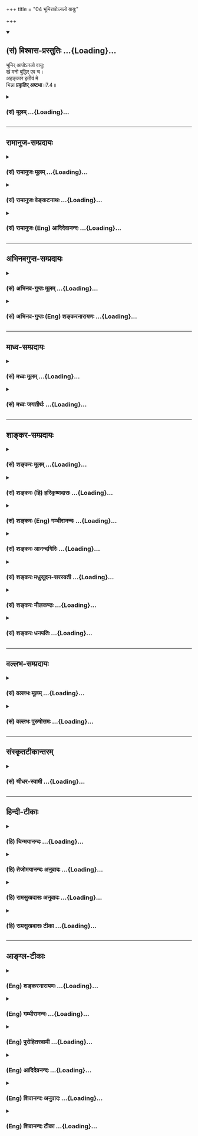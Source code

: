 +++
title = "04 भूमिरापोऽनलो वायुः"

+++
<div class="js_include" newlevelforh1="2" title="(सं) विश्वास-प्रस्तुतिः" unfilled url="/mahAbhAratam/vyAsaH/shlokashaH/06-bhIShma-parva/03-bhagavad-gItA-parva/saMskRtam/vishvAsa-prastutiH/07_jnAna-vijnAna-yogaH/04_bhUmirApo-nalo_vA.md">
<details open><summary><h2>(सं) विश्वास-प्रस्तुतिः ...{Loading}...</h2></summary>

भूमिर् आपोऽनलो वायुः  
खं मनो बुद्धिर् एव च।  
अहङ्कार इतीयं मे  
भिन्ना **प्रकृतिर् अष्टधा**॥7.4॥
</details>
</div>
<div class="js_include collapsed" newlevelforh1="3" title="(सं) मूलम्" unfilled url="/mahAbhAratam/vyAsaH/shlokashaH/06-bhIShma-parva/03-bhagavad-gItA-parva/saMskRtam/mUlam/07_jnAna-vijnAna-yogaH/04_bhUmirApo-nalo_vA.md">
<details><summary><h3>(सं) मूलम् ...{Loading}...</h3></summary>

भूमिरापोऽनलो वायुः खं मनो बुद्धिरेव च।  
अहङ्कार इतीयं मे भिन्ना प्रकृतिरष्टधा।।7.4।।
</details>
</div>


_________________
## रामानुज-सम्प्रदायः
<div class="js_include collapsed" newlevelforh1="3" title="(सं) रामानुजः मूलम्" unfilled url="/mahAbhAratam/vyAsaH/shlokashaH/06-bhIShma-parva/03-bhagavad-gItA-parva/saMskRtam/rAmAnujaH/mUlam/07_jnAna-vijnAna-yogaH/04_bhUmirApo-nalo_vA.md">
<details><summary><h3>(सं) रामानुजः मूलम् ...{Loading}...</h3></summary>

।।7.4।। अस्य विचित्रानन्दभोग्यभोगोपकरणभोगस्थानरूपेण अवस्थितस्य जगतः
**प्रकृतिः इयं** गन्धादिगुणकपृथिव्यप्तेजोवाय्वाकाशादिरूपेण
मनःप्रभृतीन्द्रियरूपेण च महदंकाररूपेण च **अष्टधा भिन्ना** मदीया इति
विद्धि।

</details>
</div>
<div class="js_include collapsed" newlevelforh1="3" title="(सं) रामानुजः वेङ्कटनाथः" unfilled url="/mahAbhAratam/vyAsaH/shlokashaH/06-bhIShma-parva/03-bhagavad-gItA-parva/saMskRtam/rAmAnujaH/venkaTanAthaH/07_jnAna-vijnAna-yogaH/04_bhUmirApo-nalo_vA.md">
<details><summary><h3>(सं) रामानुजः वेङ्कटनाथः ...{Loading}...</h3></summary>

  
  
।।7.4।। अथभूमिः इत्यादिनानत्वहं तेषु ते मयि 7।12 इत्यन्तेन
स्वयाथात्म्यमुपदिश्यते। तत्र प्रथमं कार्यकारणरूपाचिद्विलक्षणत्वं
तच्छेषत्वादिमुखेन दर्शयति। भूम्यादीनां प्रकृतिकार्याणामत्र प्रकृतित्वेन
उच्यमानत्वाद्व्यष्टिसृष्ट्यपेक्षया प्रकृतित्वमिह
विवक्षितमित्यभिप्रायेणाह अस्येति। केचिदाहुः अष्टौ प्रकृतयः गर्भो.3 इति
श्रुतेरिह भूम्यादिशब्दैस्तन्मात्राणि गृह्यन्ते मनश्शब्देन मनसः
कारणभूतोऽहङ्कारः अहङ्कारशब्देन त्वहङ्कारवासनास्पदं अव्यक्तं मूलकारणमिति।
एवं समस्तपदमुख्यार्थभङ्गक्लेशाद्व्यष्ट्यपेक्षया प्रकृतित्वं वरमिति भावः।
यद्वा प्रकृतिशब्देन मूलप्रकृतिरेवोच्यते
द्रव्यैक्यात्सैवाष्टधाऽवस्थितेत्युच्यते एषा हि पूर्वमेका पश्चादष्टधा
परिणता। अत्र स्वोपदेश प्रवृत्तस्यप्रकृतेरष्टविधत्वोपदेशो न सङ्गतः नच
स्वकीयत्वात् तत्सङ्गतिः तथात्वेनेतः प्रागनुपदिष्टत्वात्। अतः
प्रत्यक्षादिसिद्धपृथिव्याद्याकारपरिणता प्रकृतिरिहानूद्यते स्वस्य
तद्विलक्षणत्वतच्छेषित्वतन्नियामकत्वादिसिद्ध्यर्थंमे इति तस्याः
स्वकीयत्वं विधीयत इत्यभिप्रायेणोक्तं मदीयेति। विद्धि इति
पृथिव्यादीनामितरेतरवैषम्यार्थं भोग्यत्वसिद्ध्यर्थमनुक्तानां तन्मात्राणां
कार्यविशेषप्रदर्शनार्थं चगन्धादिगुणकेत्युक्तम्। एतेन
भूतोक्तिस्तन्मात्रोपलक्षणार्थेत्यपि दर्शितम्।
तदभिप्रायेणआकाशादीत्यादिशब्दोऽपि पठ्यते। तन्मात्राणां
भूतानामप्यनतिविप्रकर्षात्सङ्ख्यानिवेशः। मनश्शब्दः
करणभूतेन्द्रियवर्गोपलक्षणार्थ इति
दर्शयितुंमनःप्रभृतीन्द्रियरूपेणेत्युक्तम्। बुद्ध्यहङ्कारशब्दयोरत्र
ज्ञानगर्वाद्यर्थान्तरभ्रमव्युदासाय तत्त्वविशेषविषयत्वं
ज्ञापयतिमहदहङ्काररूपेणेति। एवं समष्टिव्यष्टितत्त्वमखिलमुक्तं भवति। अत्र
सम्बन्धसामान्यविहितापि षष्ठी स्वस्वामिलक्षणसम्बन्धविशेषपर्यवसिता।  
  

</details>
</div>
<div class="js_include collapsed" newlevelforh1="3" title="(सं) रामानुजः (Eng) आदिदेवानन्दः" unfilled url="/mahAbhAratam/vyAsaH/shlokashaH/06-bhIShma-parva/03-bhagavad-gItA-parva/saMskRtam/rAmAnujaH/english/AdidevAnandaH/07_jnAna-vijnAna-yogaH/04_bhUmirApo-nalo_vA.md">
<details><summary><h3>(सं) रामानुजः (Eng) आदिदेवानन्दः ...{Loading}...</h3></summary>

7.4 Know that Prakrti, the material cause of this universe, which consists of endless varieties of objects and means of enjoyment and places of enjoyment, is divided into eightfold substances - earth,
water, fire, air and ether, having smell, taste etc., as their attributes, and Manas along with kindred sense organs and the categories Mahat and ego-sense - all belonging to Me.

</details>
</div>


_________________
## अभिनवगुप्त-सम्प्रदायः
<div class="js_include collapsed" newlevelforh1="3" title="(सं) अभिनव-गुप्तः मूलम्" unfilled url="/mahAbhAratam/vyAsaH/shlokashaH/06-bhIShma-parva/03-bhagavad-gItA-parva/saMskRtam/abhinava-guptaH/mUlam/07_jnAna-vijnAna-yogaH/04_bhUmirApo-nalo_vA.md">
<details><summary><h3>(सं) अभिनव-गुप्तः मूलम् ...{Loading}...</h3></summary>

।।7.4 7.5।। भूमिरिति। अपरेति। इयमिति प्रत्यक्षेण या संसारावस्थायां।
सर्वजनपरिदृश्यमाना सा चैकैव सती प्रकाराष्टकेन भिद्यते इति
एकप्रकृत्यारब्धत्वादेकमेव विश्वमिति प्रकृतिवादेऽपि अद्वैतं प्रदर्शितम्।
सैव जीवत्वं पुरुषत्वं प्राप्ता परा ममैव नान्यस्य च। सा +++(S omits सा)+++
उभयरूपा वेद्यवेदकात्मकप्रपञ्चोपरचनविचित्रा तत एव
स्वात्मविमलमुकुरतलकलितसकलभावभूमिः स्वस्वभावात्मिका सततमव्यभिचारिणी
प्रकृतिः। इदं जगत् भूम्यादि।

</details>
</div>
<div class="js_include collapsed" newlevelforh1="3" title="(सं) अभिनव-गुप्तः (Eng) शङ्करनारायणः" unfilled url="/mahAbhAratam/vyAsaH/shlokashaH/06-bhIShma-parva/03-bhagavad-gItA-parva/saMskRtam/abhinava-guptaH/english/shankaranArAyaNaH/07_jnAna-vijnAna-yogaH/04_bhUmirApo-nalo_vA.md">
<details><summary><h3>(सं) अभिनव-गुप्तः (Eng) शङ्करनारायणः ...{Loading}...</h3></summary>

7.4 See Comment under 7.5

</details>
</div>


_________________
## माध्व-सम्प्रदायः
<div class="js_include collapsed" newlevelforh1="3" title="(सं) मध्वः मूलम्" unfilled url="/mahAbhAratam/vyAsaH/shlokashaH/06-bhIShma-parva/03-bhagavad-gItA-parva/saMskRtam/madhvaH/mUlam/07_jnAna-vijnAna-yogaH/04_bhUmirApo-nalo_vA.md">
<details><summary><h3>(सं) मध्वः मूलम् ...{Loading}...</h3></summary>

।।7.4।। प्रतिज्ञातं ज्ञानमाह महतोऽहङ्कार एवान्तर्भावः।

</details>
</div>
<div class="js_include collapsed" newlevelforh1="3" title="(सं) मध्वः जयतीर्थः" unfilled url="/mahAbhAratam/vyAsaH/shlokashaH/06-bhIShma-parva/03-bhagavad-gItA-parva/saMskRtam/madhvaH/jayatIrthaH/07_jnAna-vijnAna-yogaH/04_bhUmirApo-nalo_vA.md">
<details><summary><h3>(सं) मध्वः जयतीर्थः ...{Loading}...</h3></summary>

।।7.4।। मनुष्याणामितिवदुत्तरमप्यन्यार्थमिति प्रतीतिनिरासार्थं
प्रतिज्ञातयोरुभयोः किमादावुच्यते इत्यपेक्षायां चाह **प्रतिज्ञातमि**ति।
असङ्गतिपरिहारायानन्यार्थताज्ञापनाय च ज्ञानस्य प्राथम्ये हेतुसूचनाय च
प्रतिज्ञातमित्युक्तम्। प्रतिज्ञातत्वेन सङ्गतं प्रतिज्ञातमेव। न तु तदर्थं
प्राथम्येन प्रतिज्ञातम्। रसोऽहं इत्यतः प्राक्तनग्रन्थसङ्ग्रहायादिपदम्।
महत्तत्त्वमत्र नोपात्तं तत्किं नास्त्येव इत्यत आह **महत** इति।
अहङ्कारेऽहङ्कारशब्दार्थेऽन्तर्भावः। कार्यवाचिनाऽहङ्कारशब्देन कारणस्य
महतोऽप्युलक्षणमेव न त्वभाव इत्यर्थः।

</details>
</div>


_________________
## शाङ्कर-सम्प्रदायः
<div class="js_include collapsed" newlevelforh1="3" title="(सं) शङ्करः मूलम्" unfilled url="/mahAbhAratam/vyAsaH/shlokashaH/06-bhIShma-parva/03-bhagavad-gItA-parva/saMskRtam/shankaraH/mUlam/07_jnAna-vijnAna-yogaH/04_bhUmirApo-nalo_vA.md">
<details><summary><h3>(सं) शङ्करः मूलम् ...{Loading}...</h3></summary>

।।7.4।। **भूमिः** इति पृथिवीतन्मात्रमुच्यते न स्थूला भिन्ना
प्रकृतिरष्टधा इति वचनात्। तथा अबादयोऽपि तन्मात्राण्येव उच्यन्ते **आपः
अनलः वायुः खम्। मनः** इति मनसः कारणमहंकारो गृह्यते। **बुद्धिः** इति
अहंकारकारणं महत्तत्त्वम्। **अहंकारः** इति अविद्यासंयुक्तमव्यक्तम्। यथा
विषसंयुक्तमन्नं विषमित्युच्यते एवमहंकारवासनावत् अव्यक्तं मूलकारणमहंकार
इत्युच्यते प्रवर्तकत्वात् अहंकारस्य। अहंकार एव हि सर्वस्य प्रवृत्तिबीजं
दृष्टं लोके। **इतीयं** यथोक्ता **प्रकृतिः मे** मम ऐश्वरी मायाशक्तिः
**अष्टधा भिन्ना** भेदमागता।।

</details>
</div>
<div class="js_include collapsed" newlevelforh1="3" title="(सं) शङ्करः (हि) हरिकृष्णदासः" unfilled url="/mahAbhAratam/vyAsaH/shlokashaH/06-bhIShma-parva/03-bhagavad-gItA-parva/saMskRtam/shankaraH/hindI/harikRShNadAsaH/07_jnAna-vijnAna-yogaH/04_bhUmirApo-nalo_vA.md">
<details><summary><h3>(सं) शङ्करः (हि) हरिकृष्णदासः ...{Loading}...</h3></summary>

।।7.4।। इस प्रकार रुचि बढ़ाकर श्रोताको सम्मुख करके कहते हैं भिन्ना
प्रकृतिरष्टधा वह कथन होनेके कारण यहाँ भूमिशब्दसे पृथिवीतन्मात्रा कही
जाती है स्थूल पृथ्वी नहीं वैसे ही जल आदि तत्त्व भी तन्मात्रारूपसे कहे
जाते हैं। ( इस प्रकार पृथ्वी ) जल अग्नि वायु और आकाश एवं मन यहाँ मनसे
उसके कारणभूत अहंकारकाग्रहण किया गया है तथा बुद्धि अर्थात् अहंकारका कारण
महत्तत्त्व और अहंकार अर्थात् अविद्यायुक्त अव्यक्त मूलप्रकृति। जैसे
विषयुक्त अन्न भी विष ही कहा जाता है वैसे ही अहंकार और वासनासे युक्त
अव्यक्त मूलप्रकृति भी अहंकार नामसे कही जाती है क्योंकि अहंकार सबका
प्रवर्तक है संसारमें अहंकार ही सबकी प्रवृत्तिका बीज देखा गया है। इस
प्रकार यह उपर्युक्त प्रकृति अर्थात् मुझ ईश्वरकी मायाशक्ति आठ प्रकारसे
भिन्न है विभागको प्राप्त हुई है।

</details>
</div>
<div class="js_include collapsed" newlevelforh1="3" title="(सं) शङ्करः (Eng) गम्भीरानन्दः" unfilled url="/mahAbhAratam/vyAsaH/shlokashaH/06-bhIShma-parva/03-bhagavad-gItA-parva/saMskRtam/shankaraH/english/gambhIrAnandaH/07_jnAna-vijnAna-yogaH/04_bhUmirApo-nalo_vA.md">
<details><summary><h3>(सं) शङ्करः (Eng) गम्भीरानन्दः ...{Loading}...</h3></summary>

7.4 Iyam, this; prakrtih, Prakrti, \[Prakrti here does not mean the
Pradhana of the Sankhyas.\] the divine power called Maya; me, of Mine,
as described; bhinna, is divided; astadha, eight-forl; iti, thus:
bhumih, earth-not the gross earth but the subtle element called earth,
this being understood from the statement, 'Prakrti (of Mine) is divided
eight-fold'. Similarly, the subtle elements alone are referred to even
by the words water etc. Apah, water; analah, fire; vayuh, air; kham,
space; manah, mind. By 'mind' is meant its source, egoism. By buddhih,
intellect, is meant the principle called mahat \[Mahat means
Hiranyagarbha, or Cosmic Intelligence.\] which is the source of egoism.
By ahankarah, egoism, is meant the Unmanifest, associated \[Associated,
i.e. of the nature of.\] with (Cosmic) ignorance. As food mixed with
position is called poison, similarly the Unmainfest, which is the
primordial Cause, is called egoism since it is imbued with the
impressions resulting from egoism; and egoism is the impelling force (of
all). It is indeed seen in the world that egoism is the impelling cause
behind all endeavour.

</details>
</div>
<div class="js_include collapsed" newlevelforh1="3" title="(सं) शङ्करः आनन्दगिरिः" unfilled url="/mahAbhAratam/vyAsaH/shlokashaH/06-bhIShma-parva/03-bhagavad-gItA-parva/saMskRtam/shankaraH/AnandagiriH/07_jnAna-vijnAna-yogaH/04_bhUmirApo-nalo_vA.md">
<details><summary><h3>(सं) शङ्करः आनन्दगिरिः ...{Loading}...</h3></summary>

।।7.4।। ज्ञानार्थं प्रयत्नस्य तद्द्वारा ज्ञानलाभस्य तदुभयद्वारेण
मुक्तेश्च दुर्लभत्वाभिधानस्य श्रोतृप्ररोचनं फलमिति मत्वाह
**श्रोतारमिति।** आत्मनः सर्वात्मकत्वेन परिपूर्णत्वमवतारयन्नादावपरां
प्रकृतिमुपन्यस्यति **आहेति।** भूमिशब्दस्य
व्यवहारयोग्यस्थूलपृथिवीविषयत्वं व्यावर्तयति **भूमिरितीति।** तत्र हेतुमाह
**भिन्नेति।** प्रकृतिसमभिव्याहाराद्गन्धतन्मात्रं
स्थूलपृथिवीप्रकृतिरुत्तरविकारो भूमिरित्युच्यते न विशेष इत्यर्थः।
भूमिशब्दवदबादिशब्दानामपि सूक्ष्मभूतविषयत्वमाह **तथेति।** तेषामपि
प्रकृतिसमानाधिकृतत्वाविशेषात्तन्मात्राणां
पूर्वपूर्वप्रकृतीनामुत्तरोत्तरविकाराणां न विशेषत्वसिद्धिरित्यर्थः।
मनःशब्दस्य संकल्पविकल्पात्मककरणविषयत्वमाशङ्क्याह **मन इतीति।** न
खल्वहंकाराभावे संकल्पविकल्पयोरसंभवात्तदात्मकं मनः संभवतीत्यर्थः।
निश्चयलक्षणा बुद्धिरित्यभ्युपगमाद्बुद्धिशब्दस्य
निश्चयात्मककरणाविषयत्वमाशङ्क्याह **बुद्धिरितीति।** नहि
हिरण्यगर्भसमष्टिबुद्धिरूपमन्तरेण व्यष्टिबुद्धिः सिध्यतीत्यर्थः।
अहंकारस्याभिमानविशेषात्मकत्वेनान्तःकरणप्रभेदत्वं व्यावर्तयति **अहंकार
इतीति।** अविद्यासंयुक्तमित्यविद्यात्मकमित्यर्थः। कथं
मूलकारणस्याहंकारशब्दत्वमित्याशङ्क्योक्तमर्थं दृष्टान्तेन स्पष्टयति
**यथेत्यादिना।** मूलकारणस्याहंकारशब्दत्वे हेतुमाह **प्रवर्तकत्वादिति।**
तस्य प्रवर्तकत्वं प्रपञ्चयति **अहंकार एवेति।** सत्येवाहंकारे ममकारो भवति
तयोश्च भावे सर्वाप्रवृत्तिरिति प्रसिद्धमित्यर्थः। उक्तां
प्रकृतिमुपसंहरति **इतीयमिति।** इयमित्यपरोक्षा साक्षिदृश्येति यावत्।
ऐश्वरी तदाश्रया तदैश्वर्योपाधिभूता। प्रक्रियते महदाद्याकारेणेति
प्रकृतिः। त्रिगुणं जगदुपादानं प्रधानमिति मतं व्युदस्यति **मायेति।**
तस्यास्तत्कार्याकारेण परिणामयोग्यत्वं द्योतयति **शक्तिरिति।**
**अष्टधेति।** अष्टभिः प्रकारैरिति यावत्।

</details>
</div>
<div class="js_include collapsed" newlevelforh1="3" title="(सं) शङ्करः मधुसूदन-सरस्वती" unfilled url="/mahAbhAratam/vyAsaH/shlokashaH/06-bhIShma-parva/03-bhagavad-gItA-parva/saMskRtam/shankaraH/madhusUdana-sarasvatI/07_jnAna-vijnAna-yogaH/04_bhUmirApo-nalo_vA.md">
<details><summary><h3>(सं) शङ्करः मधुसूदन-सरस्वती ...{Loading}...</h3></summary>

।।7.4।। एवं प्ररोचनेन श्रोतारमभिमुखीकृत्यात्मनः सर्वात्मकत्वेन
परिपूर्णत्वमवतारयन्नादावपरां प्रकृतिमुपन्यस्यति साङ्ख्यैर्हि
पञ्चतन्मात्राण्यहंकारो महानव्यक्तमित्यष्टौ प्रकृतयः पञ्च महाभूतानि पञ्च
कर्मेन्द्रियाणि पञ्च ज्ञानेन्द्रियाणि उभयसाधारणं मनश्चेति षोडशविकारा
उच्यन्ते। एतान्येव चतुर्विशतितत्त्वानि। तत्र भूमिरापोऽनलो वायुः खमिति
पृथिव्यप्तेजोवाय्वाकाशाख्यपञ्चमहाभूतसूक्ष्मावस्थारूपाणि
गन्धरसरूपस्पर्शशब्दात्मकानि पञ्चतन्मात्राणि लक्ष्यन्ते। बुद्ध्यहंकारशब्दौ
तु स्वार्थावेव। मनःशब्देन च परिशिष्टमव्यक्तं लक्ष्यते
प्रकृतिशब्दसामानाधिकरण्येन स्वार्थहानेरावश्यकत्वात्। मनःशब्देन वा
स्वकारणमहंकारो लक्ष्यते पञ्चतन्मात्रसंनिकर्षात्।
बुद्धिशब्दस्त्वहंकारकारणे महत्तत्त्वे मुख्यवृत्तिरेव। अहंकारशब्देन च
सर्ववासनावासितमविद्यात्मकमव्यक्तं लक्ष्यते
प्रवर्तकत्वाद्यसाधारणधर्मयोगाच्च। इत्युक्तकारेणेयमपरोक्षा
साक्षिभास्यत्वात्प्रकृतिर्मायाख्या पारमेश्वरी शक्तिरनिर्वचनीयस्वभावा
त्रिगुणात्मिकाऽष्टधा भिन्नाऽष्टभिः प्रकारैर्भेदमागता। सर्वोऽपि
जडवर्गोऽत्रैवान्तर्भवतीत्यर्थः। स्वसिद्धान्ते चेक्षणसंकल्पात्मकौ
मायापरिणामावेव बुद्ध्यहंकारौ। पञ्चतन्मात्राणि
चापञ्चीकृतपञ्चमहाभूतानीत्यसकृदवोचाम।

</details>
</div>
<div class="js_include collapsed" newlevelforh1="3" title="(सं) शङ्करः नीलकण्ठः" unfilled url="/mahAbhAratam/vyAsaH/shlokashaH/06-bhIShma-parva/03-bhagavad-gItA-parva/saMskRtam/shankaraH/nIlakaNThaH/07_jnAna-vijnAna-yogaH/04_bhUmirApo-nalo_vA.md">
<details><summary><h3>(सं) शङ्करः नीलकण्ठः ...{Loading}...</h3></summary>

।।7.4।। एवमेकविज्ञानात्सर्वविज्ञानं प्रतिज्ञाय तदुपपत्तये सर्वस्य
जडाजडप्रपञ्चस्य ज्ञानात्मकब्रह्मप्रभवत्वमाह त्रिभिः **भूमिरिति।** अत्र
भूम्यादिपदैस्तत्तत्कारणान्येव गृह्यन्ते प्रकृतिरित्यधिकारात्
स्थूलभूम्यादेश्च विकृतिमात्रत्वात्। तथा च भूमिरिति गन्धतन्मात्रं आप इति
रसतन्मात्रं अनल इति रूपतन्मात्रं वायुरिति स्पर्शतन्मात्रं खमिति
शब्दतन्मात्रं मन इति तत्कारणमहंकारः बुद्धिरिति समष्टिबुद्धिर्महत्तत्त्वं
अहंकरोत्यनयेत्यहंकारो मूलप्रकृतिः। करणे घञो दुर्लभत्वेऽप्यगत्या
बाहुलकात्तद्बोध्यम्। इयं मे मत्तोऽभिन्नाऽपृथक्सिद्धा शुक्तिशकलादिव रजतं
अष्टधा अष्टप्रकारा प्रकृतिर्जडप्रपञ्चोपादानभूता। यद्वा
नात्राव्यक्तमहदहंकारपञ्चतन्मात्राण्येवाष्टौ साङ्ख्याभिमता एव प्रकृतयो
ग्राह्या इति नियमोऽस्ति। मनसा ह्येव पश्यति मनसा शृणोति इति मनस
इन्द्रियान्तरप्रकृतित्वश्रवणेन सन्तु नवापि प्रकृतयः। तथा चैवं योज्यम्।
इयं मे मदभिन्ना प्रकृतिरव्याकृताख्या भूम्यादिभेदेनाष्टधेति
मूलप्रकृतेरत्र भूम्यादिभिः सह पाठाज्जन्यत्वमवगम्यते न
साङ्ख्यानामिवाजन्यत्वम्। तस्मादव्यक्तमुत्पन्नं त्रिगुणं द्विजसत्तम
इतिअव्यक्तं पुरुषे ब्रह्मन्निष्कले प्रविलीयते इति च तस्या अपि
प्रभवप्रलययोः स्मरणात्।

</details>
</div>
<div class="js_include collapsed" newlevelforh1="3" title="(सं) शङ्करः धनपतिः" unfilled url="/mahAbhAratam/vyAsaH/shlokashaH/06-bhIShma-parva/03-bhagavad-gItA-parva/saMskRtam/shankaraH/dhanapatiH/07_jnAna-vijnAna-yogaH/04_bhUmirApo-nalo_vA.md">
<details><summary><h3>(सं) शङ्करः धनपतिः ...{Loading}...</h3></summary>

।।7.4।। यज्ज्ञात्वा नेह भूयोऽन्यज्ज्ञातव्यमवशिष्यत इत्युक्तेन
श्रोतारममिमुखीकृत्य तदुपपत्तये चेतनातेतनप्रपञ्चस्य
स्वस्मिन्परमात्मन्यध्यस्तत्वहबोधनायाह भूमिरिति। आकाशादिभिः
शब्दस्पर्शरुपरगन्धाख्यानि तन्मात्राणि लक्ष्यन्ते। इत्तीयं मे भिन्न
प्रकृतिरष्टधेति वाक्यशेषात्। मनःशब्देन तत्कारणमहंकारो लक्ष्यते।
बुद्धिरित्यहंकारकारणं महत्तत्त्वं गृह्यते। अहंकार
इत्यविद्यासंमिश्रमव्यक्तं लक्ष्यते। यथा विषसंमिश्रमन्नं विषमित्युच्यते
तथाहंकारवासनावदव्यक्तं मूलकारणमहंकार इत्युच्यते। यत्तु
बुद्य्धाहंकारशब्दौ तु स्वार्थावेन मनःशब्देनावशिष्टमव्यक्तं लक्ष्यते इति
यत्पक्षान्तरं कैश्चित्प्रदर्शितं कैश्चत्प्रदर्शितं तदरुचिग्रस्तम्।
तद्वीजं तु क्रमत्यागप्रसङ्गादि। यत्तु भूम्यादिशब्दैः पञ्चमहाभूतानि
सूक्ष्मैः सैकीकृत्य गृह्यन्तेऽहंकारशब्देनैवाहंकारस्तेनैव
तत्कार्याणीन्द्रियाण्यपि गृह्यन्ते बुद्धिरिति महत्तत्त्वं मनः शब्देन तु
मनसवोन्नेयमव्यक्तरुपं प्रधानमिति। अनेन रुपेण प्रकृतिर्मायाख्या
शक्तिरष्टधा भिन्ना विभागं प्राप्ता।
चतुर्विशतिभेदभिन्नैवेत्यष्टास्वेवान्तर्भावविवक्ष्याष्टधा
भिन्नेत्युक्तम्। तथाच वक्ष्यमाणक्षेत्राध्याये इमामेव प्रकृतिं
चतुर्विशतितत्त्वात्मना प्रपञ्चयिष्यतिमहाभून्यहांकारो बुद्धिरव्यक्तमेव च।
इन्द्रियाणि दशैकं च पञ्च चेन्द्रियगोचराः इत्यपरेवर्णयन्ति।
तत्रेदमवधेयम्मूलप्रकृतिरविकृतिर्महदाद्याः प्रकृतिविकृतयः सप्त। षोडशकस्तु
विकारः इति साङ्ख्योक्तप्रकारेणष्टस्वेव प्रकृतित्वव्यवहारो न विकारेषु।
अत्रापि इतीयं से भिन्ना प्रकृतिरष्टघेति बचनादष्टौ प्रकृतय एव गृह्यन्ते।
विकारस्य तु एतद्योनीनि भूतानिति भूतपदाभिधेयस्य सर्वस्याप्युपादानं
क्षेत्राध्याये तु क्षेत्रनिरुपणावसरे इदमुक्तं तत्क्षेत्रमित्यारम्भइच्छा
द्वेषः सुखं दुःखं संघाश्चेतना धृतिः। एतत्क्षेत्रं समासेन सविकारमुदाहृतम्
इत्यन्तम्। यत्त्वन्ये नात्राव्यक्तमहदहंकारपञ्चतन्मात्राण्येवाष्टौ
साङ्ख्याभिमता एव प्रकृतयो ग्राह्या इति नियमोऽस्ति। मनसा ह्येव पश्यति मनसा
श्रृणेति इति मनस इन्द्रियान्तरप्रकृतित्वश्रवणेन नवापि प्रकृतयः। तथाचैवं
योज्यम्। इयं मे मम मदभिन्ना प्रकृतिरव्याकृताख्या द्विजसत्तम इतिअव्यक्तं
पुरुषे ब्रह्मन्निष्कले संप्रसीयते इति तस्या अपि प्रभवप्रलययोः स्मरणादिति
व्याचख्युस्तत्प्रकृताननुगुणम्। निर्देशानुसरणे तु मनःशब्देनोक्तश्रुत्या
तस्य प्रकृतित्वात्तस्यैव ग्रहस्ततग्रहे मूलप्रकृतिग्रहे चोभयोरुपादाने
वाष्टघेति विरोधापत्तेः मनसः प्रकृतित्ववर्णनमप्यसंगतम्। उदाहृतश्रुत्या
तदलाभात्। मसा करणेनेन्द्रियद्वारकेण पश्यतीति श्रुत्यर्थाभ्युपगमात्। करणं
विना द्वारस्याकिंचित्कतत्वात्। किंच विद्यारण्यादिभिराचार्यैर्मनसः
श्रोत्राद्युत्पन्नमिति न प्रदर्शितं किंतुवियत्पवनतेजोऽम्बुभुवो भूतानि
जज्ञिरे। सत्त्वांशैः पञ्चभिस्तेषां क्रमाद्धीन्द्रियपञ्चकम्। रजौशैः
पञ्चभिस्तेषां क्रमात्कर्मेन्द्रियाणि तु।। इति भूतेभ्य
इन्द्रियाणामुत्पत्तिर्दर्शिता। पुराणेषु तु अहंकारदेव सात्त्विकादिरुपेण
त्रिविधात्समनस्कानामिन्द्रियदेवतानां त्वगादीन्द्रियाणां भूतानां च
क्रमात्सेति सर्वथापि मनस इन्द्रियंप्रति प्रकृतित्वं नास्ति। यत्र क्वापि
मनसस्तत्कल्पकत्वं श्रुयते तत्रापि मनउपाधिकस्यात्मन उपाधिप्रधानस्येति
द्रष्टव्यम्। वदन्वाक्पश्यंश्चक्षुः श्रृण्वञश्रोत्रम् इत्यादिश्रुतेः। यदपि
प्रकृतेः सादित्वं साधितं तदपि सिद्धान्तविरुद्धम्। मायाविद्यारूपेण
द्विविधाया अपि मूलप्रकृतेः सर्वैरपि वेदान्तिभिरनादित्वेन
सिद्धान्तित्वात्। तदुत्पत्तिलयवचनानि त्वाविर्भावतिरोभावपराणि। अन्यथा
तत्कारणभूतायाः प्रकृतेरावश्यकत्वेनानवस्थापातादिति दिक्। इदीयं यथोक्ता
प्रकृतिर्मे मम माया पारमेश्वरी अष्टधा अष्टभिः प्रकारैर्भिन्ना भेदमागता।

</details>
</div>


_________________
## वल्लभ-सम्प्रदायः
<div class="js_include collapsed" newlevelforh1="3" title="(सं) वल्लभः मूलम्" unfilled url="/mahAbhAratam/vyAsaH/shlokashaH/06-bhIShma-parva/03-bhagavad-gItA-parva/saMskRtam/vallabhaH/mUlam/07_jnAna-vijnAna-yogaH/04_bhUmirApo-nalo_vA.md">
<details><summary><h3>(सं) वल्लभः मूलम् ...{Loading}...</h3></summary>

।।7.4।। तथाविधं स्वमहिमज्ञानं ब्रह्मवादानुसारेण स्वयमेवोपदिशति
भूमिरित्यादिना। तत्रादौ सर्वधर्माश्रयं पुरुषोत्तमापरपर्यायं ब्रह्मैव परं
स्वेच्छया सर्वं भवतीति श्रूयते भूमिवत् दुग्धवच्च अतएवक्षीरवद्धि इति
सूत्रे व्यवस्थापितम्आत्मकृतेः परिणामात् ब्र.सू.1।4।26 इत्येवं
श्रुत्यर्थं व्याख्यायाभिन्ननिमित्तोपादानकारणं तद्ब्रह्मेति भाष्ये
निगदितं च। भागवतेऽपि 10।10।3031त्वमेव कालो भगवान्विष्णुपुरव्यय ईश्वरः।
त्वं महान् प्रकृतिः सूक्ष्मा रजस्सत्त्वतमोमयी।। इति। परापरप्रकृतिरूपेण
स्वात्मनाऽसाधारणसृष्ट्यादिकार्यकरणमाहात्म्यं ज्ञापयितुं स्वस्य
प्रकृतिद्वयं तावदाह द्वाभ्यां भूमिराप इति। मे निरतिशयानन्तमहिम्नः
सम्बन्धिनी संदशभूताऽप्यजा प्रकृतिरित्यष्टधा भिन्ना भूम्यादिरूपेण
परिणताऽष्टविधा तत्र पञ्चधा स्थूलभावमिता पञ्चमहाभूतानि स्पष्टान्येव। मनो
बुद्धिरहङ्कारश्चेत्यनिरुद्धप्रद्युम्नसङ्कर्षणाधिष्ठानभूता सूक्ष्मा।
चित्तं च स्वाभेदाभिप्रायेण नोक्तं दृश्यमानत्वात् स्वस्य भागवतं वा तन्न
प्राकृतमिति नोक्तम्। इयं च प्रकृतिः सदंशभूताऽचिदित्युच्यते चित्सम्बन्धे
सर्वकार्यकरणक्षमा नान्यथेत्यपरा इयम्।

</details>
</div>
<div class="js_include collapsed" newlevelforh1="3" title="(सं) वल्लभः पुरुषोत्तमः" unfilled url="/mahAbhAratam/vyAsaH/shlokashaH/06-bhIShma-parva/03-bhagavad-gItA-parva/saMskRtam/vallabhaH/puruShottamaH/07_jnAna-vijnAna-yogaH/04_bhUmirApo-nalo_vA.md">
<details><summary><h3>(सं) वल्लभः पुरुषोत्तमः ...{Loading}...</h3></summary>

  
  
।।7.4।। एवं सावधानतया श्रोतव्यत्वेनार्जुनं बोधयित्वा
पूर्वप्रतिज्ञातस्वस्वरूपज्ञानार्थं स्वस्य सर्वकर्त्तृत्वं सर्वस्वरूपत्वं
चाह भूमिराप इत्यादिभिः। भूमिः आपः अनलः वायुः खम् एवं पञ्च महाभूतानि। मनः
सङ्कल्पादिसाधनम् बुद्धिर्ज्ञानात्मिका अहङ्कारोऽभिमानादिरूपः इति। अनेन
प्रकारेण इयं मे अष्टधा प्रकृतिर्माया भिन्ना विभागं प्राप्ता।
लौकिककार्यार्थमिति भावः।  
  

</details>
</div>


_________________
## संस्कृतटीकान्तरम्
<div class="js_include collapsed" newlevelforh1="3" title="(सं) श्रीधर-स्वामी" unfilled url="/mahAbhAratam/vyAsaH/shlokashaH/06-bhIShma-parva/03-bhagavad-gItA-parva/saMskRtam/shrIdhara-svAmI/07_jnAna-vijnAna-yogaH/04_bhUmirApo-nalo_vA.md">
<details><summary><h3>(सं) श्रीधर-स्वामी ...{Loading}...</h3></summary>

।।7.4।। एवं श्रोतारमभिमुखीकृत्येदानीं प्रकृतिद्वारा
सृष्ट्यादिकर्तृत्वेनेश्वरतत्त्वं प्रतिज्ञातं निरूपयिष्यन्परापरभेदेन
प्रकृतिद्वयमाह **भूमिरिति द्वाभ्याम्।** भूम्यादिशब्दैः
पञ्चगन्धादितन्मात्राण्युच्यन्ते मनःशब्देन तत्कारणभूतोऽहंकारः
बुद्धिशब्देन तत्कारणभूतं महत्तत्त्वं अहंकारशब्देन
तत्कारणमविद्येत्येवमष्टधा भिन्ना। यद्वा भूम्यादिशब्दैः पञ्चमहाभूतानि
सूक्ष्मैः सहैकीकृत्य गृह्यन्ते अहंकारशब्देनैवाहंकारस्तेनैव
तत्कार्याणीन्द्रियाण्यपि गृह्यन्ते बुद्धिरिति महत्तत्त्वं मनःशब्देन
मनसैवोन्नेयमव्यक्तरूपं प्रधानमित्यनेन प्रकारेण मे प्रकृतिर्मायाख्या
शक्तिरब्टधा भिन्ना विभागं प्राप्ता।
चतुर्विंशतिभेदभिन्नाप्यष्टस्वेवान्तर्भावविवक्षयाष्टधा भिन्नेत्युक्तम्।
तथाच वक्ष्यमाणक्षेत्राध्याये इमामेव प्रकृतिं चतुर्विंशतितत्त्वात्मना
प्रपञ्चयिष्यतिमहाभूतान्यहंकारो बुद्धिरव्यक्तमेव च। इन्द्रियाणि दशैकं च
पञ्च चेन्द्रियगोचराः इति।

</details>
</div>


_________________
## हिन्दी-टीकाः
<div class="js_include collapsed" newlevelforh1="3" title="(हि) चिन्मयानन्दः" unfilled url="/mahAbhAratam/vyAsaH/shlokashaH/06-bhIShma-parva/03-bhagavad-gItA-parva/hindI/chinmayAnandaH/07_jnAna-vijnAna-yogaH/04_bhUmirApo-nalo_vA.md">
<details><summary><h3>(हि) चिन्मयानन्दः ...{Loading}...</h3></summary>

।।7.4।। वैदिक काल के महान् मनीषियों ने जगत् की उत्पत्ति पर सूक्ष्म विचार
करके यह बताया है कि जगत् जड़ पदार्थ (प्रकृति) और चेतनतत्त्व (पुरुष) के
संयोग से उत्पन्न होता है। उनके अनुसार पुरुष की अध्यक्षता में जड़ प्रकृति
से बनी शरीरादि उपाधियाँ चैतन्ययुक्त होकर समस्त व्यवहार करने में सक्षम
होती हैं। एक आधुनिक दृष्टान्त से इस सिद्धांत को स्पष्ट किया जा सकता
है। लोहे के बने वाष्प इंजिन में स्वत कोई गति नहीं होती। परन्तु जब उसका
सम्बन्ध उच्च दबाब की वाष्प से होता है तब वह इंजिन गतिमान हो जाता है।
केवल वाष्प भी किसी यन्त्र की सहायता के बिना अपनी शक्ति को व्यक्त नहीं कर
सकती दोनों के सम्बन्ध से ही यह कार्य सम्पादित किया जाता है। भारत के
तत्त्वचिन्तक ऋषियों ने वैज्ञानिक विचार पद्धति से इसका वर्णन किया है कि
किस प्रकार सनातन पूर्ण पुरुष प्रकृति की जड़ उपाधियों के संयोग से इस
नानाविध सृष्टि के रूप में व्यक्त हुआ है। भगवान् श्रीकृष्ण इस श्लोक में
प्रकृति का वर्णन करते हैं तथा अगले श्लोक में चेतन तत्त्व का। यदि एक बार
मनुष्य प्रकृति और पुरुष जड़ और चेतन का भेद स्पष्ट रूप से समझ ले तो वह यह
भी सरलता से समझ सकेगा कि जड़ उपाधियों के साथ आत्मा का तादात्म्य ही उसके
सब दुखों का कारण है। स्वाभाविक ही इस मिथ्या तादात्म्य की निवृत्ति होने
पर वह स्वयं अपने स्वरूप को पहचान सकता है जो पूर्ण आनन्दस्वरूप है। आत्मा
और अनात्मा के परस्पर तादात्म्य से जीव उत्पन्न होता है। यही संसारी दुखी
जीव आत्मानात्मविवेक से यह समझ पाता है कि वह तो वास्तव में जड़ प्रकृति का
अधिष्ठान चैतन्य पुरुष है जीव नहीं। अर्जुन को जड़ और चेतन का भेद स्पष्ट
करने के लिए भगवान् श्रीकृष्ण प्रथम प्रकृति के आठ भागों को बताते हैं जिसे
यहाँ अष्टधा प्रकृति कहा गया है। इस विवेक से प्रत्येक व्यक्ति अपने शुद्ध
और दिव्य स्वरूप को पहचान सकता है। आकाश वायु अग्नि जल और पृथ्वी वे
पंचमहाभूत तथा मन बुद्धि और अहंकार यह है अष्टधा प्रकृति जो परम सत्य के
अज्ञान के कारण उस पर अध्यस्त (कल्पित) है। व्यष्टि (एक जीव) में स्थूल
पंचमहाभूत का रूप है स्थूल शरीर तथा उनके सूक्ष्म भाव का रूप पंच
ज्ञानेन्द्रियाँ हैं जिनके द्वारा मनुष्य बाह्य जगत् का अनुभव करता है।
ज्ञानेन्द्रियाँ ही वे कारण हैं जिनके द्वारा विषयों की संवेदनाएं मन तक
पहुँचती हैं। इन प्राप्त संवेदनाओं का वर्गीकरण तथा उनका ज्ञान और निश्चय
करना बुद्धि का कार्य है। इन्द्रियों द्वारा विषय ग्रहण मन के द्वारा उनका
एकत्रीकरण तथा बुद्धि के द्वारा उनका निश्चय इन तीनों स्तरों पर एक अहं
वृत्ति सदा बनी रहती है जिसे अहंकार कहते हैं। ये जड़ उपाधियाँ हैं जो
चैतन्य का स्पर्श पाकर चेतनवत् व्यवहार करने में समर्थ होती हैं। इसके
पश्चात् अपनी पराप्रकृति बताने के लिए भगवान् कहते हैं

</details>
</div>
<div class="js_include collapsed" newlevelforh1="3" title="(हि) तेजोमयानन्दः अनुवादः" unfilled url="/mahAbhAratam/vyAsaH/shlokashaH/06-bhIShma-parva/03-bhagavad-gItA-parva/hindI/tejomayAnandaH/anuvAdaH/07_jnAna-vijnAna-yogaH/04_bhUmirApo-nalo_vA.md">
<details><summary><h3>(हि) तेजोमयानन्दः अनुवादः ...{Loading}...</h3></summary>

।।7.4।। पृथ्वी, जल, अग्नि, वायु और आकाश तथा मन, बुद्धि और अहंकार - यह आठ
प्रकार से विभक्त हुई मेरी प्रकृति है।।

</details>
</div>
<div class="js_include collapsed" newlevelforh1="3" title="(हि) रामसुखदासः अनुवादः" unfilled url="/mahAbhAratam/vyAsaH/shlokashaH/06-bhIShma-parva/03-bhagavad-gItA-parva/hindI/rAmasukhadAsaH/anuvAdaH/07_jnAna-vijnAna-yogaH/04_bhUmirApo-nalo_vA.md">
<details><summary><h3>(हि) रामसुखदासः अनुवादः ...{Loading}...</h3></summary>

।।7.4 -- 7.5।। पृथ्वी, जल, तेज, वायु, आकाश -- ये पञ्चमहाभूत और मन,
बुद्धि तथा अहंकार -- यह आठ प्रकारके भेदोंवाली मेरी 'अपरा' प्रकृति है। हे
महाबाहो ! इस अपरा प्रकृतिसे भिन्न जीवरूप बनी हुई मेरी 'परा' प्रकृतिको
जान, जिसके द्वारा यह जगत् धारण किया जाता है।

</details>
</div>
<div class="js_include collapsed" newlevelforh1="3" title="(हि) रामसुखदासः टीका" unfilled url="/mahAbhAratam/vyAsaH/shlokashaH/06-bhIShma-parva/03-bhagavad-gItA-parva/hindI/rAmasukhadAsaH/TIkA/07_jnAna-vijnAna-yogaH/04_bhUmirApo-nalo_vA.md">
<details><summary><h3>(हि) रामसुखदासः टीका ...{Loading}...</h3></summary>

।।7.4।।***व्याख्या--*'भूमिरापोऽनलो वायुः ৷৷. विद्धि मे
पराम्'--**परमात्मा सबके कारण हैं। वे प्रकृतिको लेकर सृष्टिकी रचना करते
हैं(टिप्पणी प₀ 397.1)। जिस प्रकृतिको लेकर रचना करते हैं, उसका नाम 'अपरा
प्रकृति' है और अपना अंश जो जीव है, उसको भगवान् 'परा प्रकृति' कहते हैं।
अपरा प्रकृति निकृष्ट, जड और परिवर्तनशील है तथा परा प्रकृति श्रेष्ठ, चेतन
और परिवर्तनशील है। प्रत्येक मनुष्यका भिन्न-भिन्न स्वभाव होता है। जैसे
स्वभावको मनुष्यसे अलग सिद्ध नहीं कर सकते, ऐसे ही परमात्माकी प्रकृतिको
परमात्मासे अलग (स्वतन्त्र) सिद्ध नहीं कर सकते। यह प्रकृति प्रभुका ही एक
स्वभाव है; इसलिये इसका नाम 'प्रकृति' है। इसी प्रकार परमात्माका अंश
होनेसे जीवको परमात्मासे भिन्न सिद्ध नहीं कर सकते; क्योंकि यह परमात्माका
स्वरूप है। परमात्माका स्वरूप होनेपर भी केवल अपरा प्रकृतिके साथ सम्बन्ध
जोड़नेके कारण इस जीवात्माको प्रकृति कहा गया है। अपरा प्रकृतिके सम्बन्धसे
अपनेमें कृति (करना) माननेके कारण ही यह जीवरूप है। अगर यह अपनेमें कृति न
माने तो यह परमात्मस्वरूप ही है; फिर इसकी जीव या प्रकृति संज्ञा नहीं रहती
अर्थात् इसमें बन्धनकारक कर्तृत्व और भोक्तृत्व नहीं रहता (गीता 18।
17)। यहाँ अपरा प्रकृतिमें पृथ्वी, जल, तेज, वायु, आकाश, मन, बुद्धि और
अहंकार--ये आठ शब्द लिये गये हैं। इनमेंसे अगर पाँच स्थूल भूतोंसे स्थूल
सृष्टि मानी जाय तथा मन, बुद्धि और अहंकार--इन तीनोंसे सूक्ष्म सृष्टि मानी
जाय तो इस वर्णनमें स्थूल और सूक्ष्म सृष्टि तो आ जाती है, पर कारणरूप
प्रकृति इसमें नहीं आती। कारणरूप प्रकृतिके बिना प्रकृतिका वर्णन अधूरा रह
जाता है। अतः आदरणीय टीकाकारोंने पाँच स्थूल भूतोंसे सूक्ष्म
पञ्चतन्मात्राओं (शब्द, स्पर्श, रूप, रस और गन्ध) को लिया है जो कि पाँच
स्थूल भूतोंकी कारण हैं। 'मन' शब्दसे अहंकार लिया है, जो कि मनका कारण है।
'बुद्धि' शब्दसे महत्तत्त्व (समष्टि बुद्धि) और 'अहंकार' शब्दसे प्रकृति ली
गयी है। इस प्रकार इन आठ शब्दोंका ऐसा अर्थ लेनसे ही समष्टि अपरा प्रकृतिका
पूरा वर्णन होता है; क्योंकि इसमें स्थूल, सूक्ष्म और कारण--ये तीनों
समष्टि शरीर आ जाते हैं। शास्त्रोंमें इसी समष्टि प्रकृतिका
'प्रकृति-विकृति' के नामसे वर्णन किया गया है **(टिप्पणी प₀ 397.2)**।
परन्तु यहाँ एक बात ध्यान देनेकी है कि भगवान्ने यहाँ अपरा और परा
प्रकृतिका वर्णन 'प्रकृति-विकृति' की दृष्टिसे नहीं किया है। यदि भगवान्
'प्रकृति-विकृति' की दृष्टिसे वर्णन करते तो चेतनको प्रकृतिके नामसे कहते
ही नहीं; क्योंकि चेतन न तो प्रकृति है और न विकृति है। इससे सिद्ध होता है
कि भगवान्ने यहाँ जड और चेतनका विभाग बतानेके लिये ही अपरा प्रकृतिके नामसे
जडका और परा प्रकृतिके नामसे चेतनका वर्णन किया है। यहाँ यह आशय मालूम देता
है कि पृथ्वी, जल, तेज, वायु और आकाश--इन पाँच तत्त्वोंके स्थूलरूपसे स्थूल
सृष्टि ली गयी है और इनका सूक्ष्मरूप जो पञ्चतन्मात्राएँ कही जाती हैं,
उनसे सूक्ष्मसृष्टि ली गयी है। सूक्ष्मसृष्टिके अङ्ग मन, बुद्धि और अहंकार
हैं। अहंकार दो प्रकारका होता है--(1) 'अहं-अहं' करके अन्तःकरणकी वृत्तिका
नाम भी अहंकार है जो कि करणरूप है। यह हुई 'अपरा प्रकृति', जिसका वर्णन
यहाँ चौथे श्लोकमें हुआ है और (2) 'अहम्रूपसे व्यक्तित्व, एकदेशीयताका नाम
भी अहंकार है, जो कि कर्तारूप है अर्थात् अपनेको क्रियाओंका करनेवाला मानता
है। यह हुई 'परा प्रकृति', जिसका वर्णन यहाँ पाँचवें श्लोकमें हुआ है। यह
अहंकार कारणशरीरमें तादात्म्यरूपसे रहता है। इस तादात्म्यमें एक जड-अंश है
और एक चेतन-अंश है। इसमें जो जड-अंश है, वह कारण-शरीर है और उसमें जो
अभिमान करता है, वह चेतन-अंश है। जबतक बोध नहीं होता, तबतक यह जड-चेतनके
तादात्म्यवाला कारण-शरीरका 'अहम्' कर्तारूपसे निरन्तर बना रहता है।
सुषुप्तिके समय यह सुप्तरूपसे रहता है अर्थात् प्रकट नहीं होता। नींदसे
जगनेपर 'मैं सोया था, अब जाग्रत् हुआ हूँ' इस प्रकार 'अहम्' की जागृति होती
है। इसके बाद मन और बुद्धि जाग्रत् होते हैं; जैसे--मैं कहाँ हूँ, कैसे
हूँ--यह मनकी जागृति हुई और मैं इस देशमें, इस समयमें हूँ--ऐसा निश्चय होना
बुद्धिकी जागृति हुई। इस प्रकार नींदसे जगनेपर जिसका अनुभव होता है, वह
'अहम्' परा प्रकृति है और वृत्तिरूप जो अहंकार है, वह अपरा प्रकृति है। इस
अपरा प्रकृतिको प्रकाशित करनेवाला और आश्रय देनेवाला चेतन जब अपरा
प्रकृतिको अपनी मान लेता है, तब वह जीवरूप परा प्रकृति होती है--**'ययेदं
धार्यते जगत्। '**  
  
अगर यह परा प्रकृति अपरा प्रकतिसे विमुख होकर परमात्माके ही सम्मुख हो जाय,
परमात्माको ही अपना माने और अपरा प्रकृतिको कभी भी अपना न माने अर्थात्
अपरा प्रकृतिसे सर्वथा सम्बन्धरहित होकर निर्लिप्तताका अनुभव कर ले तो इसको
अपने स्वरूपका बोध हो जाता है। स्वरूपका बोध हो जानेपर परमात्माका प्रेम
प्रकट हो जाता है **(टिप्पणी प₀ 398),** जो कि पहले अपरा प्रकृतिसे सम्बन्ध
रखनेसे आसक्ति और कामनाके रूपमें था। वह प्रेम अनन्त, अगाध, असीम, आनन्दरूप
और प्रतिक्षण वर्धमान है। उसकी प्राप्ति होनेसे यह परा प्रकृति
प्राप्त-प्राप्तव्य हो जाती है, अपने असङ्गरूपका अनुभव होनेसे
ज्ञात-ज्ञातव्य हो जाती है और अपरा प्रकृतिको संसारमात्रकी सेवामें लगाकर
संसारसे सर्वथा विमुख होनेसे कृतकृत्य हो जाती है। यही मानव-जीवनकी पूर्णता
है, सफलता है।

</details>
</div>


_________________
## आङ्ग्ल-टीकाः
<div class="js_include collapsed" newlevelforh1="3" title="(Eng) शङ्करनारायणः" unfilled url="/mahAbhAratam/vyAsaH/shlokashaH/06-bhIShma-parva/03-bhagavad-gItA-parva/english/shankaranArAyaNaH/07_jnAna-vijnAna-yogaH/04_bhUmirApo-nalo_vA.md">
<details><summary><h3>(Eng) शङ्करनारायणः ...{Loading}...</h3></summary>

7.4. My nature is divided eightfold, such as the Earth, the Water, the Fire, the Wind, the Ether, the Mind, and also the Intellect and the Ego;

</details>
</div>
<div class="js_include collapsed" newlevelforh1="3" title="(Eng) गम्भीरानन्दः" unfilled url="/mahAbhAratam/vyAsaH/shlokashaH/06-bhIShma-parva/03-bhagavad-gItA-parva/english/gambhIrAnandaH/07_jnAna-vijnAna-yogaH/04_bhUmirApo-nalo_vA.md">
<details><summary><h3>(Eng) गम्भीरानन्दः ...{Loading}...</h3></summary>

7.4 This Prakrti of Mine is divided eight-fold thus: earth, water, fire,
air, space, mind, intellect and also egoism.

</details>
</div>
<div class="js_include collapsed" newlevelforh1="3" title="(Eng) पुरोहितस्वामी" unfilled url="/mahAbhAratam/vyAsaH/shlokashaH/06-bhIShma-parva/03-bhagavad-gItA-parva/english/purohitasvAmI/07_jnAna-vijnAna-yogaH/04_bhUmirApo-nalo_vA.md">
<details><summary><h3>(Eng) पुरोहितस्वामी ...{Loading}...</h3></summary>

7.4 Earth, water, fire, air, ether, mind, intellect and personality;
this is the eightfold division of My Manifested Nature.

</details>
</div>
<div class="js_include collapsed" newlevelforh1="3" title="(Eng) आदिदेवनन्दः" unfilled url="/mahAbhAratam/vyAsaH/shlokashaH/06-bhIShma-parva/03-bhagavad-gItA-parva/english/AdidevanandaH/07_jnAna-vijnAna-yogaH/04_bhUmirApo-nalo_vA.md">
<details><summary><h3>(Eng) आदिदेवनन्दः ...{Loading}...</h3></summary>

7.4 Earth, water, fire, air, ether, Manas, Buddhi and ego-sense - thus My Prakrti is divided eightfold.

</details>
</div>
<div class="js_include collapsed" newlevelforh1="3" title="(Eng) शिवानन्दः अनुवादः" unfilled url="/mahAbhAratam/vyAsaH/shlokashaH/06-bhIShma-parva/03-bhagavad-gItA-parva/english/shivAnandaH/anuvAdaH/07_jnAna-vijnAna-yogaH/04_bhUmirApo-nalo_vA.md">
<details><summary><h3>(Eng) शिवानन्दः अनुवादः ...{Loading}...</h3></summary>

7.4 Earth, water, fire, air, ether, mind, intellect and egoism thus is My Nature divided eightfold.

</details>
</div>
<div class="js_include collapsed" newlevelforh1="3" title="(Eng) शिवानन्दः टीका" unfilled url="/mahAbhAratam/vyAsaH/shlokashaH/06-bhIShma-parva/03-bhagavad-gItA-parva/english/shivAnandaH/TIkA/07_jnAna-vijnAna-yogaH/04_bhUmirApo-nalo_vA.md">
<details><summary><h3>(Eng) शिवानन्दः टीका ...{Loading}...</h3></summary>

7.4 भूमिः earth; आपः water; अनलः fire; वायुः air; खम् ether; मनः mind;
बुद्धिः intellect; एव even; च and; अहङ्कारः egoism; इति thus; इयम् this;
मे My; भिन्ना divided; प्रकृतिः Nature; अष्टधा eightfold.Commentary This eightfold Nature constitutes the inferior Nature or Apara Prakriti. The five gross elements are formed out of the Tanmatras or rootelements through the process of Pancikarana or fivefold mixing. Tanmatras are the subtle rootelements. In this verse; earth; water; etc.; represent the subtle or rudimentary elements out of which the five gross elements are formed.Mind stands here for its cause Ahamkara intellect for its cause the Mahat Ahamkara for the Avyaktam or the unmanifested (MulaPrakriti)
united with Avidya which is conjoined with all kinds of Vasanas or latent tendencies. As Ahamkara (Iness) is the cause for all the actions of every individual and as Ahamkara is the most vital principle in man on which all the other Tattvas or principles depend; the Avyaktam combined with the Ahamkara is itself called here Ahamkara; just as food which is mixed with poison is itself called poison.

</details>
</div>
